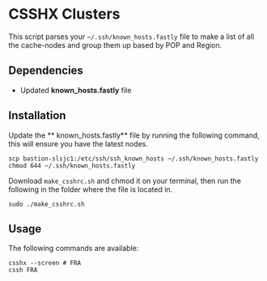 # CSSHX Clusters

This script parses your `~/.ssh/known_hosts.fastly` file to make a list of all the cache-nodes and group them up based by POP and Region.

## Dependencies

 * Updated **known_hosts.fastly** file

## Installation

Update the ** known_hosts.fastly** file by running the following command, this will ensure you have the latest nodes.
```
scp bastion-slsjc1:/etc/ssh/ssh_known_hosts ~/.ssh/known_hosts.fastly
chmod 644 ~/.ssh/known_hosts.fastly 
```

Download `make_csshrc.sh` and chmod it on your terminal, then run the following in the folder where the file is located in.

```
sudo ./make_csshrc.sh
```

## Usage

The following commands are available:

```
csshx --screen # FRA
cssh FRA
```

